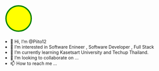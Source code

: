 <svg width="100" height="100">
  <circle cx="50" cy="50" r="40" stroke="green" stroke-width="4" fill="yellow" />
</svg>


- 👋 Hi, I’m @Piito12
- 👀 I’m interested in Software Enineer , Software Developer , Full Stack
- 🌱 I’m currently learning Kasetsart University and Techup Thailand.
- 💞️ I’m looking to collaborate on ...
- 📫 How to reach me ...

<!---
Piito12/Piito12 is a ✨ special ✨ repository because its `README.md` (this file) appears on your GitHub profile.
You can click the Preview link to take a look at your changes.
--->
